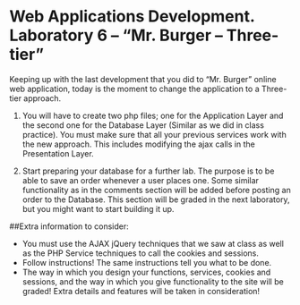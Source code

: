 # Web Applications Development. Laboratory 6 – “Mr. Burger – Three-tier”

Keeping up with the last development that you did to “Mr. Burger” online web
application, today is the moment to change the application to a Three-tier
approach.

1. You will have to create two php files; one for the Application Layer and
the second one for the Database Layer (Similar as we did in class
practice). You must make sure that all your previous services work with
the new approach. This includes modifying the ajax calls in the
Presentation Layer.

2. Start preparing your database for a further lab. The purpose is to be able
to save an order whenever a user places one. Some similar functionality
as in the comments section will be added before posting an order to the
Database. This section will be graded in the next laboratory, but you
might want to start building it up.

##Extra information to consider:
- You must use the AJAX jQuery techniques that we saw at class as well as
the PHP Service techniques to call the cookies and sessions.
- Follow instructions! The same instructions tell you what to be done.
- The way in which you design your functions, services, cookies and
sessions, and the way in which you give functionality to the site will be
graded! Extra details and features will be taken in consideration!